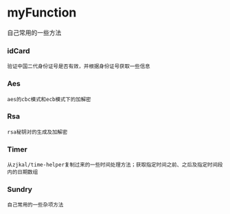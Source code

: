 # myFunction
自己常用的一些方法
### idCard
~~~
验证中国二代身份证号是否有效，并根据身份证号获取一些信息
~~~
### Aes
~~~
aes的cbc模式和ecb模式下的加解密
~~~
### Rsa
~~~
rsa秘钥对的生成及加解密
~~~
### Timer
~~~
从zjkal/time-helper复制过来的一些时间处理方法；获取指定时间之前、之后及指定时间段内的日期数组
~~~
### Sundry
~~~
自己常用的一些杂项方法
~~~
